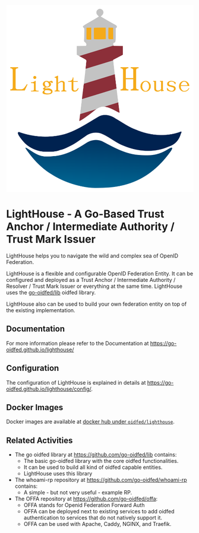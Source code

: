 ![](logo_dm.svg)

# LightHouse - A Go-Based Trust Anchor / Intermediate Authority / Trust Mark Issuer

LightHouse helps you to navigate the wild and complex sea of OpenID Federation.

LightHouse is a flexible and configurable OpenID Federation Entity. It can be configured and deployed as a 
Trust Anchor / Intermediate Authority / Resolver / Trust Mark Issuer or everything at the same time.
LightHouse uses the [go-oidfed/lib](https://github.com/go-oidfed/lib) oidfed library.

LightHouse also can be used to build your own federation entity on top of the existing implementation.

## Documentation

For more information please refer to the Documentation at https://go-oidfed.github.io/lighthouse/

## Configuration

The configuration of LightHouse is explained in details at https://go-oidfed.github.io/lighthouse/config/.

## Docker Images

Docker images are available at [docker hub under `oidfed/lighthouse`](https://hub.docker.com/r/oidfed/lighthouse).

## Related Activities

- The go oidfed library at https://github.com/go-oidfed/lib contains:
    - The basic go-oidfed library with the core oidfed functionalities.
    - It can be used to build all kind of oidfed capable entities.
    - LightHouse uses this library
- The whoami-rp repository at https://github.com/go-oidfed/whoami-rp contains:
    - A simple - but not very useful - example RP.
- The OFFA repository at https://github.com/go-oidfed/offa:
    - OFFA stands for Openid Federation Forward Auth
    - OFFA can be deployed next to existing services to add oidfed
      authentication to services that do not natively support it.
    - OFFA can be used with Apache, Caddy, NGINX, and Traefik.
